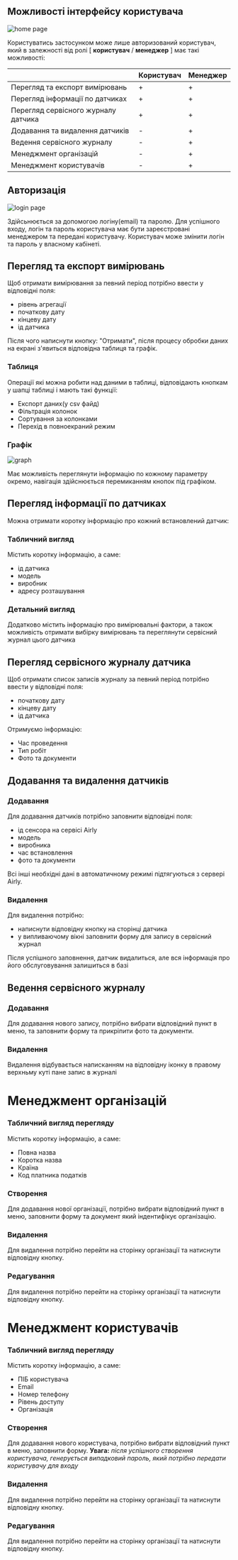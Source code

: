 ## Можливості інтерфейсу користувача
![home page](img/ui_home_page.png)

Користуватись застосунком може лише авторизований користувач, який в залежності від ролі
[ **користувач** / **менеджер** ] має такі можливості:

|                                    |Користувач|Менеджер|
|------------------------------------|----------|--------|
|Перегляд та експорт вимірювань      |+         |+       |
|Перегляд інформації по датчиках     |+         |+       |
|Перегляд сервісного журналу датчика |+         |+       |
|Додавання та видалення датчиків     |-         |+       |
|Ведення сервісного журналу          |-         |+       |
|Менеджмент організацій              |-         |+       |
|Менеджмент користувачів             |-         |+       |

## Авторизація

![login page](img/ui_login_page.png)

Здійсьнюється за допомогою логіну(email) та паролю.
Для успішного входу, логін та пароль користувача має бути зареєстровані менеджером та передані користувачу. 
Користувач може змінити логін та пароль у власному кабінеті.

## Перегляд та експорт вимірювань
Щоб отримати вимірювання за певний період потрібно ввести у відповідні поля:

 - рівень агрегації
 - початкову дату
 - кінцеву дату
 - ід датчика

Після чого написнути кнопку: "Отримати", після процесу обробки даних на екрані з'явиться відповідна таблиця та графік. 

### Таблиця

Операції які можна робити над даними в таблиці, відповідають кнопкам у шапці таблиці і мають такі функції:

 - Експорт даних(у csv файд)
 - Фільтрація колонок
 - Сортування за колонками
 - Перехід в повноекраний режим

###  Графік
![graph](img/ui_graph.png)

Має можливість переглянути інформацію по кожному параметру окремо, навігація здійснюється перемиканням кнопок під графіком.

## Перегляд інформації по датчиках 
Можна отримати коротку інформацію про кожний встановлений датчик:

### Табличний вигляд
Містить коротку інформацію, а саме:

 - ід датчика
 - модель
 - виробник
 - адресу розташування

### Детальний вигляд

Додатково містить інформацію про вимірювальні фактори, а також можливість отримати вибірку вимірювань та переглянути сервісний журнал цього датчика

## Перегляд сервісного журналу датчика
Щоб отримати список записів журналу за певний період потрібно ввести у відповідні поля:
 - початкову дату
 - кінцеву дату
 - ід датчика

Отримуємо інформацію:

 - Час проведення
 - Тип робіт
 - Фото та документи

## Додавання та видалення датчиків
### Додавання
Для додавання датчиків потрібно заповнити відповідні поля:

 - ід сенсора на сервісі Airly
 - модель
 - виробника
 - час встановлення 
 - фото та документи

Всі інші необхідні дані в автоматичному режимі підтягуються з сервері Airly.
### Видалення

Для видалення потрібно:

 -  написнути відповідну кнопку на сторінці датчика
 - у випливаючому вікні заповнити форму для запису в сервісний журнал
 
 Після успішного заповнення, датчик видалиться, але вся інформація про його обслуговування залишиться в базі



## Ведення сервісного журналу
### Додавання
Для додавання нового запису, потрібно вибрати відповідний пункт в меню, та заповнити форму та прикріпити фото та документи.

### Видалення
Видалення відбувається написканням на відповідну іконку в правому верхньму куті пане запис в журналі

# Менеджмент організацій 

### Табличний вигляд перегляду
Містить коротку інформацію, а саме:

 - Повна назва
 - Коротка назва
 - Країна
 - Код платника податків

### Створення
Для додавання нової організації, потрібно вибрати відповідний пункт в меню, заповнити форму та документ який індентифікує організацію.

### Видалення
Для видалення потрібно перейти на сторінку організації та натиснути відповідну кнопку.

### Редагування
Для видалення потрібно перейти на сторінку організації та натиснути відповідну кнопку.

# Менеджмент користувачів 

### Табличний вигляд перегляду
Містить коротку інформацію, а саме:

 - ПІБ користувача
 - Email
 - Номер телефону
 - Рівень доступу
 - Організація

### Створення
Для додавання нового користувача, потрібно вибрати відповідний пункт в меню, заповнити форму.
**Увага:** _після успішного створення користувача, генерується випадковий пароль, який потрібно передати користувачу для входу_

### Видалення
Для видалення потрібно перейти на сторінку організації та натиснути відповідну кнопку.

### Редагування
Для видалення потрібно перейти на сторінку організації та натиснути відповідну кнопку.
